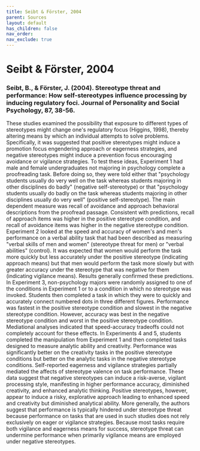 ```yaml
---
title: Seibt & Förster, 2004
parent: Sources
layout: default
has_children: false
nav_order: 
nav_exclude: true
---
```


# Seibt & Förster, 2004

### Seibt, B., & Förster, J. (2004). Stereotype threat and performance: How self-stereotypes influence processing by inducing regulatory foci. Journal of Personality and Social Psychology, 87, 38-56.

These studies examined the possibility that exposure to different types of stereotypes might change one's regulatory focus (Higgins, 1998), thereby altering means by which an individual attempts to solve problems. Specifically, it was suggested that positive stereotypes might induce a promotion focus engendering approach or eagerness strategies, and negative stereotypes might induce a prevention focus encouraging avoidance or vigilance strategies. To test these ideas, Experiment 1 had male and female undergraduates not majoring in psychology complete a proofreading task. Before doing so, they were told either that "psychology students usually do very well on the task whereas students majoring in other disciplines do badly" (negative self-stereotype) or that "psychology students usually do badly on the task whereas students majoring in other disciplines usually do very well" (positive self-stereotype). The main dependent measure was recall of avoidance and approach behavioral descriptions from the proofread passage. Consistent with predictions, recall of approach items was higher in the positive stereotype condition, and recall of avoidance items was higher in the negative stereotype condition. Experiment 2 looked at the speed and accuracy of women's and men's performance on a verbal ability task that had been described as measuring "verbal skills of men and women" (stereotype threat for men) or "verbal abilities" (control). It was expected that women would perform the task more quickly but less accurately under the positive stereotype (indicating approach means) but that men would perform the task more slowly but with greater accuracy under the stereotype that was negative for them (indicating vigilance means). Results generally confirmed these predictions. In Experiment 3, non-psychology majors were randomly assigned to one of the conditions in Experiment 1 or to a condition in which no stereotype was invoked. Students then completed a task in which they were to quickly and accurately connect numbered dots in three different figures. Performance was fastest in the positive stereotype condition and slowest in the negative stereotype condition. However, accuracy was best in the negative stereotype condition and worst in the positive stereotype condition. Mediational analyses indicated that speed-accuracy tradeoffs could not completely account for these effects. In Experiments 4 and 5, students completed the manipulation from Experiment 1 and then completed tasks designed to measure analytic ability and creativity. Performance was significantly better on the creativity tasks in the positive stereotype conditions but better on the analytic tasks in the negative stereotype conditions. Self-reported eagerness and vigilance strategies partially mediated the affects of stereotype valence on task performance. These data suggest that negative stereotypes can induce a risk-averse, vigilant processing style, manifesting in higher performance accuracy, diminished creativity, and enhanced analytic thinking. Positive stereotypes, however, appear to induce a risky, explorative approach leading to enhanced speed and creativity but diminished analytical ability. More generally, the authors suggest that performance is typically hindered under stereotype threat because performance on tasks that are used in such studies does not rely exclusively on eager or vigilance strategies. Because most tasks require both vigilance and eagerness means for success, stereotype threat can undermine performance when primarily vigilance means are employed under negative stereotypes.

